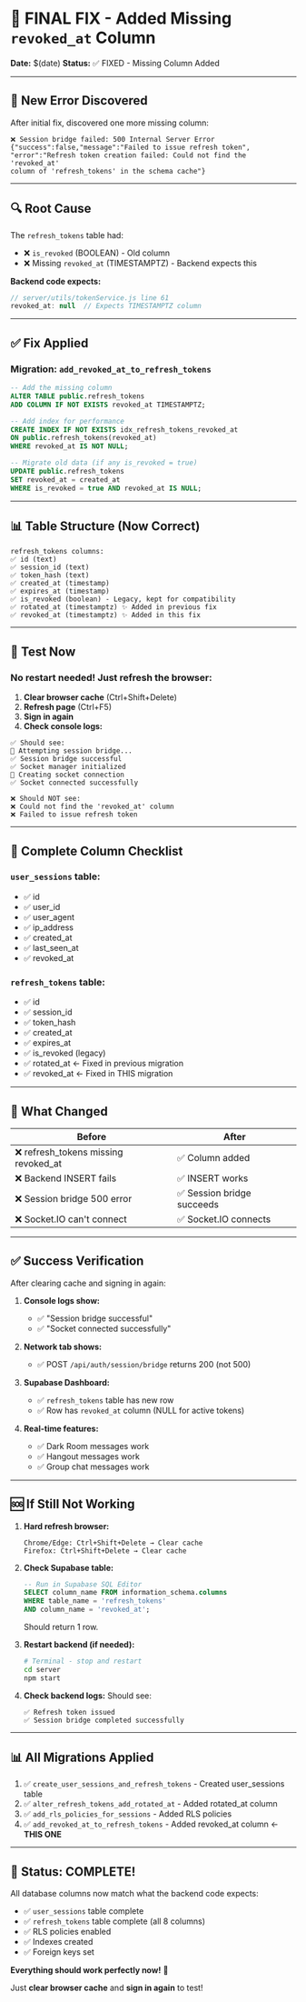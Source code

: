 # 🔧 FINAL FIX - Added Missing `revoked_at` Column

**Date:** $(date)
**Status:** ✅ FIXED - Missing Column Added

---

## 🐛 **New Error Discovered**

After initial fix, discovered one more missing column:

```
❌ Session bridge failed: 500 Internal Server Error
{"success":false,"message":"Failed to issue refresh token",
"error":"Refresh token creation failed: Could not find the 'revoked_at' 
column of 'refresh_tokens' in the schema cache"}
```

---

## 🔍 **Root Cause**

The `refresh_tokens` table had:
- ❌ `is_revoked` (BOOLEAN) - Old column
- ❌ Missing `revoked_at` (TIMESTAMPTZ) - Backend expects this

**Backend code expects:**
```javascript
// server/utils/tokenService.js line 61
revoked_at: null  // Expects TIMESTAMPTZ column
```

---

## ✅ **Fix Applied**

### Migration: `add_revoked_at_to_refresh_tokens`

```sql
-- Add the missing column
ALTER TABLE public.refresh_tokens 
ADD COLUMN IF NOT EXISTS revoked_at TIMESTAMPTZ;

-- Add index for performance
CREATE INDEX IF NOT EXISTS idx_refresh_tokens_revoked_at 
ON public.refresh_tokens(revoked_at) 
WHERE revoked_at IS NOT NULL;

-- Migrate old data (if any is_revoked = true)
UPDATE public.refresh_tokens 
SET revoked_at = created_at 
WHERE is_revoked = true AND revoked_at IS NULL;
```

---

## 📊 **Table Structure (Now Correct)**

```
refresh_tokens columns:
✅ id (text)
✅ session_id (text) 
✅ token_hash (text)
✅ created_at (timestamp)
✅ expires_at (timestamp)
✅ is_revoked (boolean) - Legacy, kept for compatibility
✅ rotated_at (timestamptz) ✨ Added in previous fix
✅ revoked_at (timestamptz) ✨ Added in this fix
```

---

## 🚀 **Test Now**

### **No restart needed!** Just refresh the browser:

1. **Clear browser cache** (Ctrl+Shift+Delete)
2. **Refresh page** (Ctrl+F5)
3. **Sign in again**
4. **Check console logs:**

```
✅ Should see:
🔐 Attempting session bridge...
✅ Session bridge successful
✅ Socket manager initialized
🔌 Creating socket connection
✅ Socket connected successfully

❌ Should NOT see:
❌ Could not find the 'revoked_at' column
❌ Failed to issue refresh token
```

---

## 🎯 **Complete Column Checklist**

### `user_sessions` table:
- ✅ id
- ✅ user_id
- ✅ user_agent
- ✅ ip_address
- ✅ created_at
- ✅ last_seen_at
- ✅ revoked_at

### `refresh_tokens` table:
- ✅ id
- ✅ session_id
- ✅ token_hash
- ✅ created_at
- ✅ expires_at
- ✅ is_revoked (legacy)
- ✅ rotated_at ← Fixed in previous migration
- ✅ revoked_at ← Fixed in THIS migration

---

## 📝 **What Changed**

| Before | After |
|--------|-------|
| ❌ refresh_tokens missing revoked_at | ✅ Column added |
| ❌ Backend INSERT fails | ✅ INSERT works |
| ❌ Session bridge 500 error | ✅ Session bridge succeeds |
| ❌ Socket.IO can't connect | ✅ Socket.IO connects |

---

## ✅ **Success Verification**

After clearing cache and signing in again:

1. **Console logs show:**
   - ✅ "Session bridge successful"
   - ✅ "Socket connected successfully"

2. **Network tab shows:**
   - ✅ POST `/api/auth/session/bridge` returns 200 (not 500)

3. **Supabase Dashboard:**
   - ✅ `refresh_tokens` table has new row
   - ✅ Row has `revoked_at` column (NULL for active tokens)

4. **Real-time features:**
   - ✅ Dark Room messages work
   - ✅ Hangout messages work
   - ✅ Group chat messages work

---

## 🆘 **If Still Not Working**

1. **Hard refresh browser:**
   ```
   Chrome/Edge: Ctrl+Shift+Delete → Clear cache
   Firefox: Ctrl+Shift+Delete → Clear cache
   ```

2. **Check Supabase table:**
   ```sql
   -- Run in Supabase SQL Editor
   SELECT column_name FROM information_schema.columns 
   WHERE table_name = 'refresh_tokens' 
   AND column_name = 'revoked_at';
   ```
   Should return 1 row.

3. **Restart backend (if needed):**
   ```bash
   # Terminal - stop and restart
   cd server
   npm start
   ```

4. **Check backend logs:**
   Should see:
   ```
   ✅ Refresh token issued
   ✅ Session bridge completed successfully
   ```

---

## 📊 **All Migrations Applied**

1. ✅ `create_user_sessions_and_refresh_tokens` - Created user_sessions table
2. ✅ `alter_refresh_tokens_add_rotated_at` - Added rotated_at column
3. ✅ `add_rls_policies_for_sessions` - Added RLS policies
4. ✅ `add_revoked_at_to_refresh_tokens` - Added revoked_at column ← **THIS ONE**

---

## 🎉 **Status: COMPLETE!**

All database columns now match what the backend code expects:
- ✅ `user_sessions` table complete
- ✅ `refresh_tokens` table complete (all 8 columns)
- ✅ RLS policies enabled
- ✅ Indexes created
- ✅ Foreign keys set

**Everything should work perfectly now!** 🚀

Just **clear browser cache** and **sign in again** to test!

